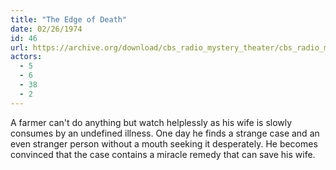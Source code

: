 ```yaml
---
title: "The Edge of Death"
date: 02/26/1974
id: 46
url: https://archive.org/download/cbs_radio_mystery_theater/cbs_radio_mystery_theater-0001-0050.zip/cbs_radio_mystery_theater-0001-0050%2Fcbsrmt_0046_the_edge_of_death.mp3
actors:
  - 5
  - 6
  - 38
  - 2
---
```

A farmer can't do anything but watch helplessly as his wife is slowly consumes by an undefined illness. One day he finds a strange case and an even stranger person without a mouth seeking it desperately. He becomes convinced that the case contains a miracle remedy that can save his wife.